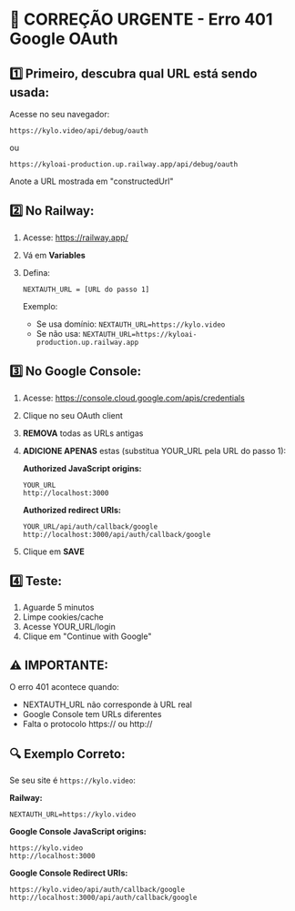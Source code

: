 # 🚨 CORREÇÃO URGENTE - Erro 401 Google OAuth

## 1️⃣ Primeiro, descubra qual URL está sendo usada:

Acesse no seu navegador:
```
https://kylo.video/api/debug/oauth
```
ou
```
https://kyloai-production.up.railway.app/api/debug/oauth
```

Anote a URL mostrada em "constructedUrl"

## 2️⃣ No Railway:

1. Acesse: https://railway.app/
2. Vá em **Variables**
3. Defina:
   ```
   NEXTAUTH_URL = [URL do passo 1]
   ```
   
   Exemplo:
   - Se usa domínio: `NEXTAUTH_URL=https://kylo.video`
   - Se não usa: `NEXTAUTH_URL=https://kyloai-production.up.railway.app`

## 3️⃣ No Google Console:

1. Acesse: https://console.cloud.google.com/apis/credentials

2. Clique no seu OAuth client

3. **REMOVA** todas as URLs antigas

4. **ADICIONE APENAS** estas (substitua YOUR_URL pela URL do passo 1):

   **Authorized JavaScript origins:**
   ```
   YOUR_URL
   http://localhost:3000
   ```

   **Authorized redirect URIs:**
   ```
   YOUR_URL/api/auth/callback/google
   http://localhost:3000/api/auth/callback/google
   ```

5. Clique em **SAVE**

## 4️⃣ Teste:

1. Aguarde 5 minutos
2. Limpe cookies/cache
3. Acesse YOUR_URL/login
4. Clique em "Continue with Google"

## ⚠️ IMPORTANTE:

O erro 401 acontece quando:
- NEXTAUTH_URL não corresponde à URL real
- Google Console tem URLs diferentes
- Falta o protocolo https:// ou http://

## 🔍 Exemplo Correto:

Se seu site é `https://kylo.video`:

**Railway:**
```
NEXTAUTH_URL=https://kylo.video
```

**Google Console JavaScript origins:**
```
https://kylo.video
http://localhost:3000
```

**Google Console Redirect URIs:**
```
https://kylo.video/api/auth/callback/google
http://localhost:3000/api/auth/callback/google
```